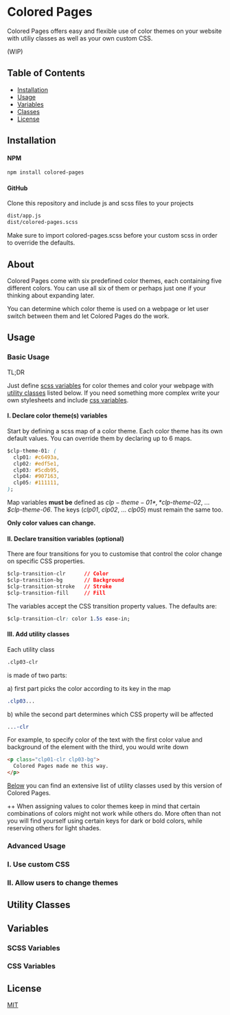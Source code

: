 # Colored Pages

Colored Pages offers easy and flexible use of color themes on your website with utiliy classes as well as your own custom CSS.

(WIP)


## Table of Contents
* [Installation](##installation)  
* [Usage](##usage)  
* [Variables](##variables)  
* [Classes](##classes)
* [License](##license)  


## Installation

#### NPM
```bash
npm install colored-pages
```

#### GitHub
Clone this repository and include js and scss files to your projects
```bash
dist/app.js
dist/colored-pages.scss
```
Make sure to import colored-pages.scss before your custom scss in order to override the defaults.

## About
Colored Pages come with six predefined color themes, each containing five different colors. You can use all six of them or perhaps just one if your thinking about expanding later.

You can determine which color theme is used on a webpage or let user switch between them and let Colored Pages do the work.

## Usage

### Basic Usage

TL;DR

Just define [scss variables](###scss-varaibles) for color themes and color your webpage with [utility classes](##utility-classes) listed below. If you need something more complex write your own stylesheets and include [css variables](###css-variables).

#### I. Declare color theme(s) variables

Start by defining a scss map of a color theme. Each color theme has its own default values. You can override them by declaring up to 6 maps.

```css
$clp-theme-01: (
  clp01: #c6493a,
  clp02: #edf5e1,
  clp03: #5cdb95,
  clp04: #907163,
  clp05: #111111,
);
```

Map variables **must be** defined as
*$clp-theme-01*, *$clp-theme-02*, ... *$clp-theme-06*. 
The keys (*clp01*, *clp02*, ... *clp05*) must remain the same too. 

**Only color values can change.**

#### II. Declare transition variables (optional)

There are four transitions for you to customise that control the color change on specific CSS properties.

```css
$clp-transition-clr      // Color
$clp-transition-bg       // Background
$clp-transition-stroke   // Stroke
$clp-transition-fill     // Fill
```

The variables accept the CSS transition property values. The defaults are:

```css
$clp-transition-clr: color 1.5s ease-in;
```

#### III. Add utility classes

Each utility class 

```html
.clp03-clr
```

is made of two parts:

a) first part picks the color according to its key in the map
```css
.clp03...
```
b) while the second part determines which CSS property will be affected
```css
...-clr
```

For example, to specify color of the text with the first color value and background of the element with the third, you would write down
```html
<p class="clp01-clr clp03-bg"> 
  Colored Pages made me this way. 
</p>
```

[Below](##utility-classes) you can find an extensive list of utility classes used by this version of Colored Pages.

++ When assigning values to color themes keep in mind that certain combinations of colors might not  work while others do. More often than not you will find yourself using certain keys for dark or bold colors, while reserving others for light shades.

### Advanced Usage

### I. Use custom CSS

### II. Allow users to change themes

## Utility Classes

## Variables

### SCSS Variables

### CSS Variables


## License
[MIT](https://choosealicense.com/licenses/mit/)